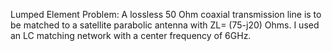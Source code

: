 Lumped Element Problem: A lossless 50 Ohm coaxial transmission line is to be matched to a satellite parabolic antenna with
ZL= (75-j20) Ohms. I used an LC matching network with a center frequency of 6GHz.
